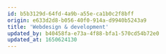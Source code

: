 ```yaml
---
id: b5b3129d-64fd-4a9b-a55e-ca1b0c2f8bff
origin: e633d2d8-b056-40f0-914a-d9940b5243a9
title: 'Webdesign & development'
updated_by: b40458fa-e73a-4f88-bfa1-570cd54b72e0
updated_at: 1650624130
---
```

